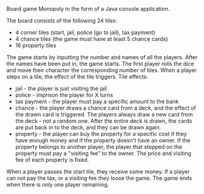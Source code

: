 Board game Monopoly in the form of a Java console application. 

The board consists of the following 24 tiles:

* 4 corner tiles (start, jail, police (go to jail), tax payment)
* 4 chance tiles (the game must have at least 5 chance cards)
* 16 property tiles

The game starts by inputting the number and names of all the players. After the names have been put in, the game starts. The first player rolls the dice and move their character the corresponding number of tiles. When a player steps on a tile, the effect of the tile triggers. Tile effects:

* jail - the player is just visiting the jail
* police - imprison the player for X turns
* tax payment - the player must pay a specific amount to the bank
* chance - the player draws a chance card from a deck, and the effect of the drawn card is triggered. The players always draw a new card from the deck - not a random one. After the entire deck is drawn, the cards are put back in to the deck, and they can be drawn again.
* property - the player can buy the property for a specific cost if they have enough money and if the property doesn't have an owner. If the property belongs to another player, the player that stepped on the property must pay a "visiting fee" to the owner. The price and visiting fee of each property is fixed.

When a player passes the start tile, they receive some money. If a player can not pay the tax, or a visiting fee they loose the game. The game ends when there is only one player remaining.

